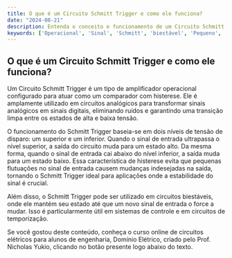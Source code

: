 ```yaml
---
title: O que é um Circuito Schmitt Trigger e como ele funciona?
date: "2024-08-21"
description: Entenda o conceito e funcionamento de um Circuito Schmitt Trigger no contexto de circuitos analógicos.
keywords: ['Operacional', 'Sinal', 'Schmitt', 'biestável', 'Pequeno', 'Amplificador', 'Circuito']
---
```


## O que é um Circuito Schmitt Trigger e como ele funciona?

Um Circuito Schmitt Trigger é um tipo de amplificador operacional configurado para atuar como um comparador com histerese. Ele é amplamente utilizado em circuitos analógicos para transformar sinais analógicos em sinais digitais, eliminando ruídos e garantindo uma transição limpa entre os estados de alta e baixa tensão.

O funcionamento do Schmitt Trigger baseia-se em dois níveis de tensão de disparo: um superior e um inferior. Quando o sinal de entrada ultrapassa o nível superior, a saída do circuito muda para um estado alto. Da mesma forma, quando o sinal de entrada cai abaixo do nível inferior, a saída muda para um estado baixo. Essa característica de histerese evita que pequenas flutuações no sinal de entrada causem mudanças indesejadas na saída, tornando o Schmitt Trigger ideal para aplicações onde a estabilidade do sinal é crucial.

Além disso, o Schmitt Trigger pode ser utilizado em circuitos biestáveis, onde ele mantém seu estado até que um novo sinal de entrada o force a mudar. Isso é particularmente útil em sistemas de controle e em circuitos de temporização.

Se você gostou deste conteúdo, conheça o curso online de circuitos elétricos para alunos de engenharia, Domínio Elétrico, criado pelo Prof. Nicholas Yukio, clicando no botão presente logo abaixo do texto.